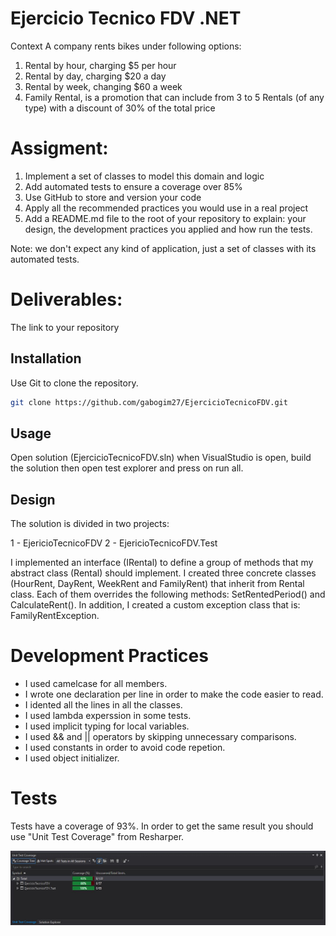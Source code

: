 # Ejercicio Tecnico FDV .NET

Context
A company rents bikes under following options:

1. Rental by hour, charging $5 per hour
2. Rental by day, charging $20 a day
3. Rental by week, changing $60 a week
4. Family Rental, is a promotion that can include from 3 to 5 Rentals (of any type) with a discount of 30% of the total price

# Assigment:
1. Implement a set of classes to model this domain and logic
2. Add automated tests to ensure a coverage over 85%
3. Use GitHub to store and version your code
4. Apply all the recommended practices you would use in a real project
5. Add a README.md file to the root of your repository to explain: your design, the development practices you applied and how run the tests.

Note: we don't expect any kind of application, just a set of classes with its automated tests.

# Deliverables:
The link to your repository 

## Installation

Use Git to clone the repository.

```bash
git clone https://github.com/gabogim27/EjercicioTecnicoFDV.git
```

## Usage


Open solution (EjercicioTecnicoFDV.sln) when VisualStudio is open, build the solution then open test explorer and press on run all.

## Design

The solution is divided in two projects: 

1 - EjericioTecnicoFDV
2 - EjericioTecnicoFDV.Test

I implemented an interface (IRental) to define a group of methods that my abstract class (Rental) should implement. I created three concrete classes (HourRent, DayRent, WeekRent and FamilyRent) that inherit from Rental class. Each of them overrides the following methods: SetRentedPeriod() and CalculateRent(). In addition, I created a custom exception class that is: FamilyRentException.

# Development Practices

* I used camelcase for all members.
* I wrote one declaration per line in order to make the code easier to read.
* I idented all the lines in all the classes.
* I used lambda experssion in some tests.
* I used implicit typing for local variables. 
* I used && and || operators by skipping unnecessary comparisons.
* I used constants in order to avoid code repetion.
* I used object initializer.

# Tests

Tests have a coverage of 93%. In order to get the same result you should use "Unit Test Coverage" from Resharper.

![alt text](https://github.com/gabogim27/EjercicioTecnicoFDV/blob/master/Images/UnitTestCoverage.JPG)
